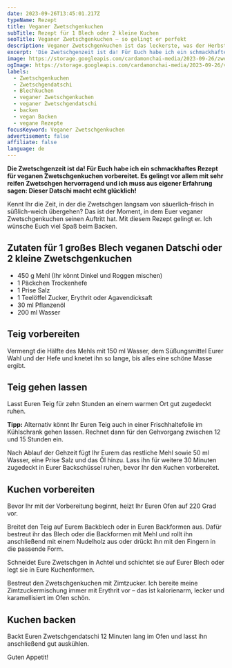```yaml
---
date: 2023-09-26T13:45:01.217Z
typeName: Rezept
title: Veganer Zwetschgenkuchen
subTitle: Rezept für 1 Blech oder 2 kleine Kuchen
seoTitle: Veganer Zwetschgenkuchen – so gelingt er perfekt
description: Veganer Zwetschgenkuchen ist das leckerste, was der Herbst zu bieten hat. Holt Euch hier das perfekte Rezept!
excerpt: 'Die Zwetschgenzeit ist da! Für Euch habe ich ein schmackhaftes Rezept für veganen Zwetschgenkuchen vorbereitet. Es gelingt vor allem mit sehr reifen Zwetschgen hervorragend und ich muss aus eigener Erfahrung sagen: Dieser Datschi macht echt glücklich! Viel Spaß beim Backen!'
image: https://storage.googleapis.com/cardamonchai-media/2023-09-26/zwetschgenkuchen-soundsvegan-19-jpg-imagine-e8e8e8_9b7c77_2048_1536/640.webp
ogImage: https://storage.googleapis.com/cardamonchai-media/2023-09-26/veganer-zwetschgenkuchen-og-jpg-imagine-e8e8e8_97736d_1200_628/640.webp
labels:
  - Zwetschgenkuchen
  - Zwetschgendatschi
  - Blechkuchen
  - veganer Zwetschgenkuchen
  - veganer Zwetschgendatschi
  - backen
  - vegan Backen
  - vegane Rezepte
focusKeyword: Veganer Zwetschgenkuchen
advertisement: false
affiliate: false
language: de
---
```


**Die Zwetschgenzeit ist da! Für Euch habe ich ein schmackhaftes Rezept für veganen Zwetschgenkuchen vorbereitet. Es gelingt vor allem mit sehr reifen Zwetschgen hervorragend und ich muss aus eigener Erfahrung sagen: Dieser Datschi macht echt glücklich!**

Kennt Ihr die Zeit, in der die Zwetschgen langsam von säuerlich-frisch in süßlich-weich übergehen? Das ist der Moment, in dem Euer veganer Zwetschgenkuchen seinen Auftritt hat. Mit diesem Rezept gelingt er. Ich wünsche Euch viel Spaß beim Backen.

## Zutaten für 1 großes Blech veganen Datschi oder 2 kleine Zwetschgenkuchen

- 450 g Mehl (Ihr könnt Dinkel und Roggen mischen)
- 1 Päckchen Trockenhefe
- 1 Prise Salz
- 1 Teelöffel Zucker, Erythrit oder Agavendicksaft
- 30 ml Pflanzenöl
- 200 ml Wasser

## Teig vorbereiten

Vermengt die Hälfte des Mehls mit 150 ml Wasser, dem Süßungsmittel Eurer Wahl und der Hefe und knetet ihn so lange, bis alles eine schöne Masse ergibt.

<Gallery name="zwetschgenkuchen-vegan-1" />

## Teig gehen lassen

Lasst Euren Teig für zehn Stunden an einem warmen Ort gut zugedeckt ruhen.

**Tipp:** Alternativ könnt Ihr Euren Teig auch in einer Frischhaltefolie im Kühlschrank gehen lassen. Rechnet dann für den Gehvorgang zwischen 12 und 15 Stunden ein.

Nach Ablauf der Gehzeit fügt Ihr Eurem das restliche Mehl sowie 50 ml Wasser, eine Prise Salz und das Öl hinzu. Lass ihn für weitere 30 Minuten zugedeckt in Eurer Backschüssel ruhen, bevor Ihr den Kuchen vorbereitet.

## Kuchen vorbereiten

Bevor Ihr mit der Vorbereitung beginnt, heizt Ihr Euren Ofen auf 220 Grad vor.

Breitet den Teig auf Eurem Backblech oder in Euren Backformen aus. Dafür bestreut ihr das Blech oder die Backformen mit Mehl und rollt ihn anschließend mit einem Nudelholz aus oder drückt ihn mit den Fingern in die passende Form.

Schneidet Eure Zwetschgen in Achtel und schichtet sie auf Eurer Blech oder legt sie in Eure Kuchenformen.

<Gallery name="zwetschgenkuchen-vegan-2" />

Bestreut den Zwetschgenkuchen mit Zimtzucker. Ich bereite meine Zimtzuckermischung immer mit Erythrit vor – das ist kalorienarm, lecker und karamellisiert im Ofen schön.

## Kuchen backen

Backt Euren Zwetschgendatschi 12 Minuten lang im Ofen und lasst ihn anschließend gut auskühlen.

Guten Appetit!

<Gallery name="zwetschgenkuchen-vegan-3" />
